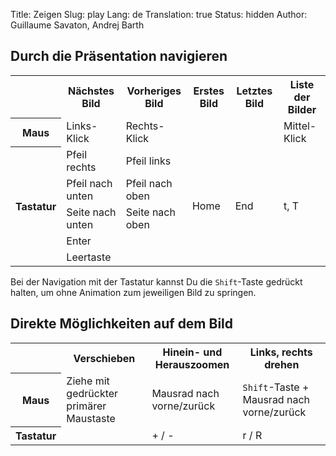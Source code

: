 Title: Zeigen
Slug: play
Lang: de
Translation: true
Status: hidden
Author: Guillaume Savaton, Andrej Barth

Durch die Präsentation navigieren
---------------------------------

<table>
    <tr>
        <th></th>
        <th>Nächstes Bild</th>
        <th>Vorheriges Bild</th>
        <th>Erstes Bild</th>
        <th>Letztes Bild</th>
        <th>Liste der Bilder</th>
    </tr>
    <tr>
        <th>Maus</th>
        <td>Links-Klick</td>
        <td>Rechts-Klick</td>
        <td></td>
        <td></td>
        <td>Mittel-Klick</td>
    </tr>
    <tr>
        <th rowspan="5">Tastatur</th>
        <td>Pfeil rechts</td>
        <td>Pfeil links</td>
        <td rowspan="5">Home</td>
        <td rowspan="5">End</td>
        <td rowspan="5">t, T</td>
    </tr>
    <tr>
        <td>Pfeil nach unten</td>
        <td>Pfeil nach oben</td>
    </tr>
    <tr>
        <td>Seite nach unten</td>
        <td>Seite nach oben</td>
    </tr>
    <tr>
        <td>Enter</td>
        <td></td>
    </tr>
    <tr>
        <td>Leertaste</td>
        <td></td>
    </tr>
</table>

Bei der Navigation mit der Tastatur kannst Du die `Shift`-Taste gedrückt halten, um ohne Animation zum jeweiligen Bild zu springen.

Direkte Möglichkeiten auf dem Bild
----------------------------------

<table>
    <tr>
        <th></th>
        <th>Verschieben</th>
        <th>Hinein- und Herauszoomen</th>
        <th>Links, rechts drehen</th>
    </tr>
    <tr>
        <th>Maus</th>
        <td>Ziehe mit gedrückter primärer Maustaste</td>
        <td>Mausrad nach vorne/zurück</td>
        <td><code>Shift</code>-Taste + Mausrad nach vorne/zurück</td>
    </tr>
    <tr>
        <th>Tastatur</th>
        <td></td>
        <td>+ / -</td>
        <td>r / R</td>
    </tr>
</table>
